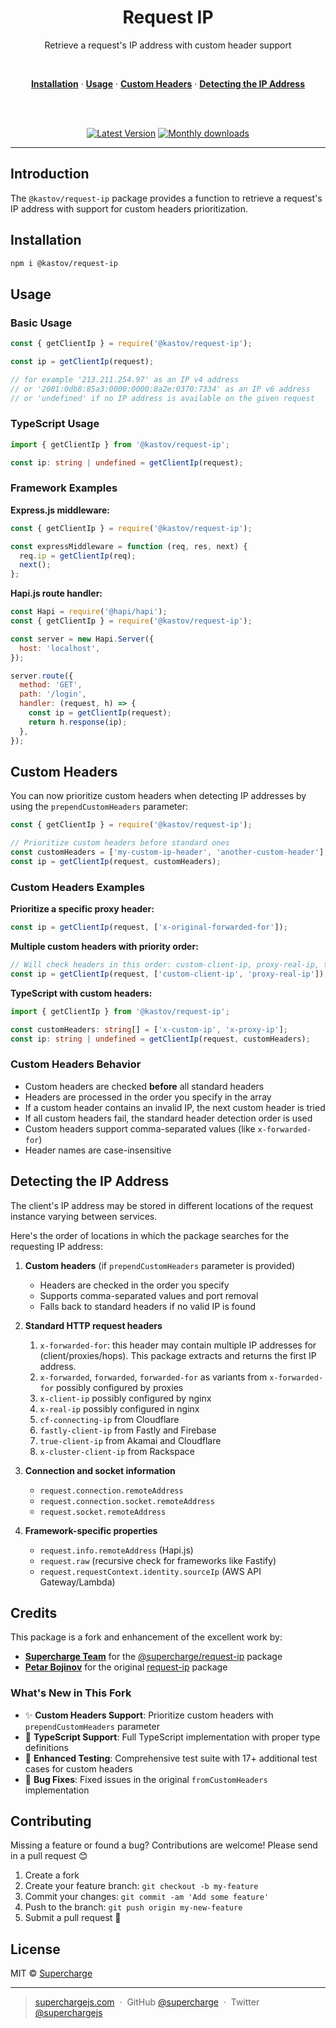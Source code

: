 <div align="center">
  <h1>Request IP</h1>
  <p>
    Retrieve a request's IP address with custom header support
  </p>
  <br/>
  <p>
    <a href="#installation"><strong>Installation</strong></a> ·
    <a href="#usage"><strong>Usage</strong></a> ·
    <a href="#custom-headers"><strong>Custom Headers</strong></a> ·
    <a href="#detecting-the-ip-address"><strong>Detecting the IP Address</strong></a>
  </p>
  <br/>
  <br/>
  <p>
    <a href="https://www.npmjs.com/package/@kastov/request-ip"><img src="https://img.shields.io/npm/v/@kastov/request-ip.svg" alt="Latest Version"></a>
    <a href="https://www.npmjs.com/package/@kastov/request-ip"><img src="https://img.shields.io/npm/dm/@kastov/request-ip.svg" alt="Monthly downloads"></a>
  </p>
</div>

---

## Introduction

The `@kastov/request-ip` package provides a function to retrieve a request's IP address with support for custom headers prioritization.

## Installation

```bash
npm i @kastov/request-ip
```

## Usage

### Basic Usage

```js
const { getClientIp } = require('@kastov/request-ip');

const ip = getClientIp(request);

// for example '213.211.254.97' as an IP v4 address
// or '2001:0db8:85a3:0000:0000:8a2e:0370:7334' as an IP v6 address
// or 'undefined' if no IP address is available on the given request
```

### TypeScript Usage

```typescript
import { getClientIp } from '@kastov/request-ip';

const ip: string | undefined = getClientIp(request);
```

### Framework Examples

**Express.js middleware:**

```js
const { getClientIp } = require('@kastov/request-ip');

const expressMiddleware = function (req, res, next) {
  req.ip = getClientIp(req);
  next();
};
```

**Hapi.js route handler:**

```js
const Hapi = require('@hapi/hapi');
const { getClientIp } = require('@kastov/request-ip');

const server = new Hapi.Server({
  host: 'localhost',
});

server.route({
  method: 'GET',
  path: '/login',
  handler: (request, h) => {
    const ip = getClientIp(request);
    return h.response(ip);
  },
});
```

## Custom Headers

You can now prioritize custom headers when detecting IP addresses by using the `prependCustomHeaders` parameter:

```js
const { getClientIp } = require('@kastov/request-ip');

// Prioritize custom headers before standard ones
const customHeaders = ['my-custom-ip-header', 'another-custom-header'];
const ip = getClientIp(request, customHeaders);
```

### Custom Headers Examples

**Prioritize a specific proxy header:**

```js
const ip = getClientIp(request, ['x-original-forwarded-for']);
```

**Multiple custom headers with priority order:**

```js
// Will check headers in this order: custom-client-ip, proxy-real-ip, then standard headers
const ip = getClientIp(request, ['custom-client-ip', 'proxy-real-ip']);
```

**TypeScript with custom headers:**

```typescript
import { getClientIp } from '@kastov/request-ip';

const customHeaders: string[] = ['x-custom-ip', 'x-proxy-ip'];
const ip: string | undefined = getClientIp(request, customHeaders);
```

### Custom Headers Behavior

- Custom headers are checked **before** all standard headers
- Headers are processed in the order you specify in the array
- If a custom header contains an invalid IP, the next custom header is tried
- If all custom headers fail, the standard header detection order is used
- Custom headers support comma-separated values (like `x-forwarded-for`)
- Header names are case-insensitive

## Detecting the IP Address

The client's IP address may be stored in different locations of the request instance varying between services.

Here's the order of locations in which the package searches for the requesting IP address:

1. **Custom headers** (if `prependCustomHeaders` parameter is provided)
   - Headers are checked in the order you specify
   - Supports comma-separated values and port removal
   - Falls back to standard headers if no valid IP is found

2. **Standard HTTP request headers**
   1. `x-forwarded-for`: this header may contain multiple IP addresses for (client/proxies/hops). This package extracts and returns the first IP address.
   2. `x-forwarded`, `forwarded`, `forwarded-for` as variants from `x-forwarded-for` possibly configured by proxies
   3. `x-client-ip` possibly configured by nginx
   4. `x-real-ip` possibly configured in nginx
   5. `cf-connecting-ip` from Cloudflare
   6. `fastly-client-ip` from Fastly and Firebase
   7. `true-client-ip` from Akamai and Cloudflare
   8. `x-cluster-client-ip` from Rackspace

3. **Connection and socket information**
   - `request.connection.remoteAddress`
   - `request.connection.socket.remoteAddress`
   - `request.socket.remoteAddress`

4. **Framework-specific properties**
   - `request.info.remoteAddress` (Hapi.js)
   - `request.raw` (recursive check for frameworks like Fastify)
   - `request.requestContext.identity.sourceIp` (AWS API Gateway/Lambda)

## Credits

This package is a fork and enhancement of the excellent work by:

- **[Supercharge Team](https://github.com/supercharge/)** for the [@supercharge/request-ip](https://github.com/supercharge/request-ip) package
- **[Petar Bojinov](https://github.com/pbojinov)** for the original [request-ip](https://github.com/pbojinov/request-ip) package

### What's New in This Fork

- ✨ **Custom Headers Support**: Prioritize custom headers with `prependCustomHeaders` parameter
- 🔧 **TypeScript Support**: Full TypeScript implementation with proper type definitions
- 🧪 **Enhanced Testing**: Comprehensive test suite with 17+ additional test cases for custom headers
- 🐛 **Bug Fixes**: Fixed issues in the original `fromCustomHeaders` implementation

## Contributing

Missing a feature or found a bug? Contributions are welcome! Please send in a pull request 😊

1.  Create a fork
2.  Create your feature branch: `git checkout -b my-feature`
3.  Commit your changes: `git commit -am 'Add some feature'`
4.  Push to the branch: `git push origin my-new-feature`
5.  Submit a pull request 🚀

## License

MIT © [Supercharge](https://superchargejs.com)

---

> [superchargejs.com](https://superchargejs.com) &nbsp;&middot;&nbsp;
> GitHub [@supercharge](https://github.com/supercharge/) &nbsp;&middot;&nbsp;
> Twitter [@superchargejs](https://twitter.com/superchargejs)
